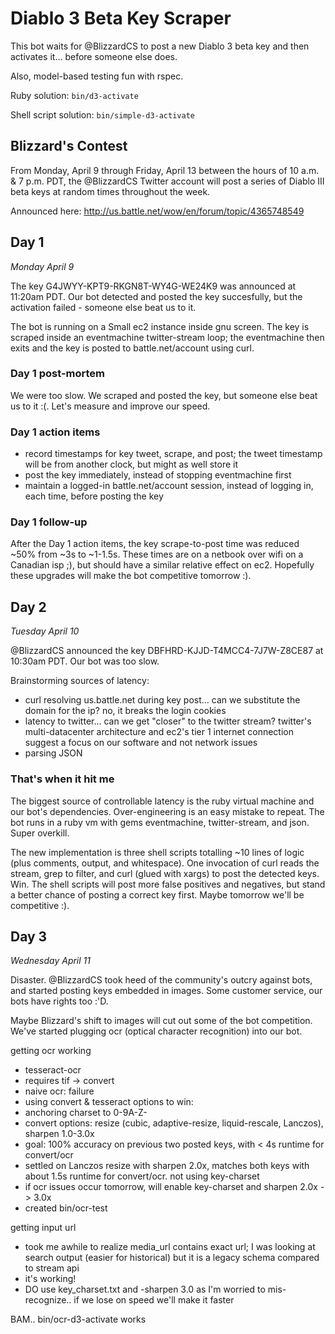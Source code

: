 # Diablo 3 Beta Key Scraper

This bot waits for @BlizzardCS to post a new Diablo 3 beta key and then activates it... before someone else does.

Also, model-based testing fun with rspec.

Ruby solution: `bin/d3-activate`

Shell script solution: `bin/simple-d3-activate`

## Blizzard's Contest

From Monday, April 9 through Friday, April 13 between the hours of 10 a.m. & 7 p.m. PDT, the @BlizzardCS Twitter account will post a series of Diablo III beta keys at random times throughout the week.

Announced here: http://us.battle.net/wow/en/forum/topic/4365748549

## Day 1
_Monday April 9_

The key G4JWYY-KPT9-RKGN8T-WY4G-WE24K9 was announced at 11:20am PDT. Our bot detected and posted the key succesfully, but the activation failed - someone else beat us to it.

The bot is running on a Small ec2 instance inside gnu screen. The key is scraped inside an eventmachine twitter-stream loop; the eventmachine then exits and the key is posted to battle.net/account using curl.

### Day 1 post-mortem
We were too slow. We scraped and posted the key, but someone else beat us to it :(. Let's measure and improve our speed.

### Day 1 action items
* record timestamps for key tweet, scrape, and post; the tweet timestamp will be from another clock, but might as well store it
* post the key immediately, instead of stopping eventmachine first
* maintain a logged-in battle.net/account session, instead of logging in, each time, before posting the key

### Day 1 follow-up
After the Day 1 action items, the key scrape-to-post time was reduced ~50% from ~3s to ~1-1.5s. These times are on a netbook over wifi on a Canadian isp ;), but should have a similar relative effect on ec2. Hopefully these upgrades will make the bot competitive tomorrow :).

## Day 2
_Tuesday April 10_

@BlizzardCS announced the key DBFHRD-KJJD-T4MCC4-7J7W-Z8CE87 at 10:30am PDT. Our bot was too slow.

Brainstorming sources of latency:

* curl resolving us.battle.net during key post... can we substitute the domain for the ip? no, it breaks the login cookies
* latency to twitter... can we get "closer" to the twitter stream? twitter's multi-datacenter architecture and ec2's tier 1 internet connection suggest a focus on our software and not network issues
* parsing JSON

### That's when it hit me

The biggest source of controllable latency is the ruby virtual machine and our bot's dependencies. Over-engineering is an easy mistake to repeat. The bot runs in a ruby vm with gems eventmachine, twitter-stream, and json. Super overkill.

The new implementation is three shell scripts totalling ~10 lines of logic (plus comments, output, and whitespace). One invocation of curl reads the stream, grep to filter, and curl (glued with xargs) to post the detected keys. Win. The shell scripts will post more false positives and negatives, but stand a better chance of posting a correct key first. Maybe tomorrow we'll be competitive :).

## Day 3
_Wednesday April 11_

Disaster. @BlizzardCS took heed of the community's outcry against bots, and started posting keys embedded in images. Some customer service, our bots have rights too :'D.

Maybe Blizzard's shift to images will cut out some of the bot competition. We've started plugging ocr (optical character recognition) into our bot.

getting ocr working
 - tesseract-ocr
 - requires tif -> convert
 - naive ocr: failure
 - using convert & tesseract options to win:
 - anchoring charset to 0-9A-Z-
 - convert options: resize (cubic, adaptive-resize, liquid-rescale, Lanczos), sharpen 1.0-3.0x
 - goal: 100% accuracy on previous two posted keys, with < 4s runtime for convert/ocr
 - settled on Lanczos resize with sharpen 2.0x, matches both keys with about 1.5s runtime for convert/ocr. not using key-charset
 - if ocr issues occur tomorrow, will enable key-charset and sharpen 2.0x -> 3.0x
 - created bin/ocr-test
 
getting input url
 - took me awhile to realize media_url contains exact url; I was looking at search output (easier for historical) but it is a legacy schema compared to stream api
 - it's working!
 - DO use key_charset.txt and -sharpen 3.0 as I'm worried to mis-recognize.. if we lose on speed we'll make it faster

BAM.. bin/ocr-d3-activate works